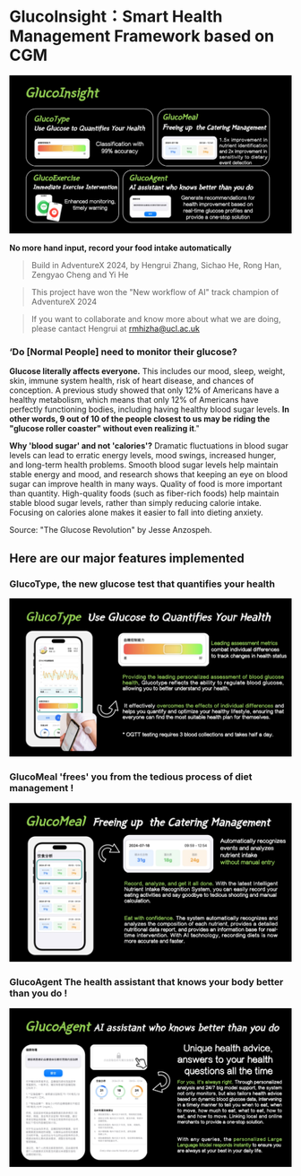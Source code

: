 # **GlucoInsight：Smart Health Management Framework based on CGM**

![glucoinsightimg](README.assets/glucoinsightimg.jpg)

**No more hand input, record your food intake automatically**

> Build in AdventureX 2024, by Hengrui Zhang, Sichao He, Rong Han, Zengyao Cheng and Yi He

> This project have won the "New workflow of AI" track champion of AdventureX 2024

> If you want to collaborate and know more about what we are doing, please cantact Hengrui at rmhizha@ucl.ac.uk

### ‘**Do [Normal People] need to monitor their glucose?** 

**Glucose literally affects everyone.** 
This includes our mood, sleep, weight, skin, immune system health, risk of heart disease, and chances of conception. A previous study showed that only 12% of Americans have a healthy metabolism, which means that only 12% of Americans have perfectly functioning bodies, including having healthy blood sugar levels. **In other words, 9 out of 10 of the people closest to us may be riding the "glucose roller coaster" without even realizing it**."

**Why 'blood sugar' and not 'calories'?**
Dramatic fluctuations in blood sugar levels can lead to erratic energy levels, mood swings, increased hunger, and long-term health problems. Smooth blood sugar levels help maintain stable energy and mood, and research shows that keeping an eye on blood sugar can improve health in many ways. Quality of food is more important than quantity. High-quality foods (such as fiber-rich foods) help maintain stable blood sugar levels, rather than simply reducing calorie intake. Focusing on calories alone makes it easier to fall into dieting anxiety. 

Source: "The Glucose Revolution" by Jesse Anzospeh.

## Here are our major features implemented

### **GlucoType, the new glucose test that quantifies your health**

![glucotypeimg](README.assets/glucotypeimg.jpg)

### **GlucoMeal 'frees' you from the tedious process of diet management** ! 

![glucomealimg](README.assets/glucomealimg.jpg)

### **GlucoAgent The health assistant that knows your body better than you do** ! 

![glucoagentimg](README.assets/glucoagentimg.jpg)